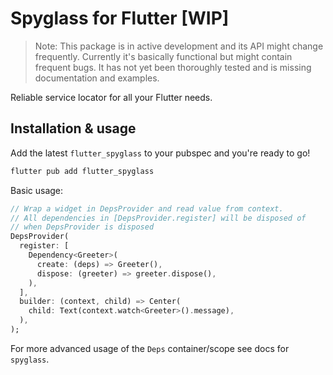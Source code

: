 # Spyglass for Flutter [WIP]

> Note: This package is in active development and its API might change
> frequently. Currently it's basically functional but might contain frequent
> bugs. It has not yet been thoroughly tested and is missing documentation and
> examples.

Reliable service locator for all your Flutter needs.

## Installation & usage

Add the latest `flutter_spyglass` to your pubspec and you're ready to go!

```sh
flutter pub add flutter_spyglass
```

Basic usage:

```dart
// Wrap a widget in DepsProvider and read value from context.
// All dependencies in [DepsProvider.register] will be disposed of
// when DepsProvider is disposed
DepsProvider(
  register: [
    Dependency<Greeter>(
      create: (deps) => Greeter(),
      dispose: (greeter) => greeter.dispose(),
    ),
  ],
  builder: (context, child) => Center(
    child: Text(context.watch<Greeter>().message),
  ),
);
```

For more advanced usage of the `Deps` container/scope see docs for `spyglass`.
